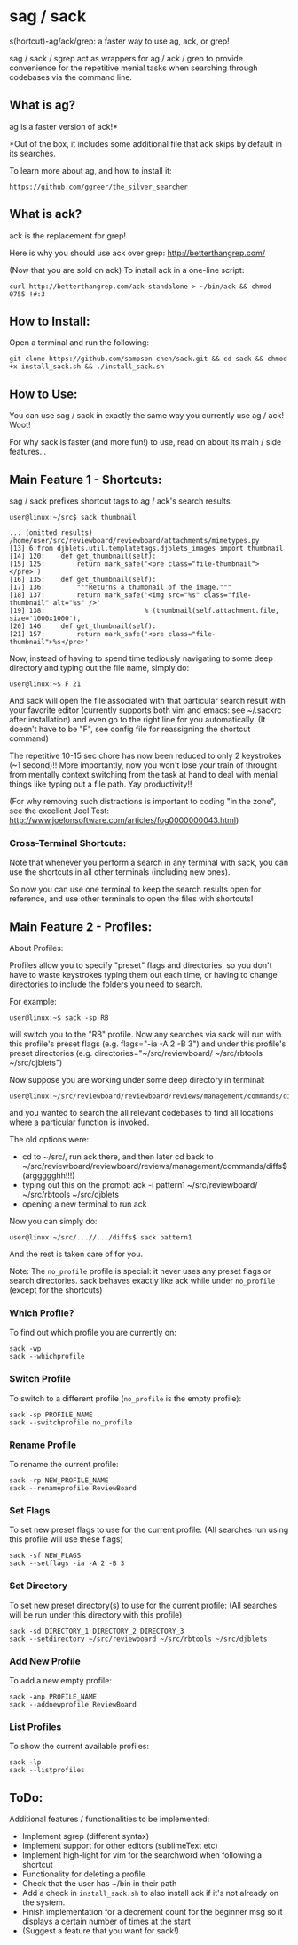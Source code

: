 sag / sack
==========

s(hortcut)-ag/ack/grep: a faster way to use ag, ack, or grep!

sag / sack / sgrep act as wrappers for ag / ack / grep to provide convenience for the repetitive menial tasks when searching through codebases via the command line.

## What is ag?

ag is a faster version of ack!\*

\*Out of the box, it includes some additional file that ack skips by default in its searches.

To learn more about ag, and how to install it:

    https://github.com/ggreer/the_silver_searcher

## What is ack?

ack is the replacement for grep!

Here is why you should use ack over grep: http://betterthangrep.com/

(Now that you are sold on ack) To install ack in a one-line script:

    curl http://betterthangrep.com/ack-standalone > ~/bin/ack && chmod 0755 !#:3

## How to Install:

Open a terminal and run the following:

    git clone https://github.com/sampson-chen/sack.git && cd sack && chmod +x install_sack.sh && ./install_sack.sh

## How to Use:

You can use sag / sack in exactly the same way you currently use ag / ack! Woot!

For why sack is faster (and more fun!) to use, read on about its main / side features...

## Main Feature 1 - Shortcuts:

sag / sack prefixes shortcut tags to ag / ack's search results:

    user@linux:~/src$ sack thumbnail

    ... (omitted results)
    /home/user/src/reviewboard/reviewboard/attachments/mimetypes.py
    [13] 6:from djblets.util.templatetags.djblets_images import thumbnail
    [14] 120:    def get_thumbnail(self):
    [15] 125:        return mark_safe('<pre class="file-thumbnail"></pre>')
    [16] 135:    def get_thumbnail(self):
    [17] 136:        """Returns a thumbnail of the image."""
    [18] 137:        return mark_safe('<img src="%s" class="file-thumbnail" alt="%s" />'
    [19] 138:                         % (thumbnail(self.attachment.file, size='1000x1000'),
    [20] 146:    def get_thumbnail(self):
    [21] 157:        return mark_safe('<pre class="file-thumbnail">%s</pre>'

Now, instead of having to spend time tediously navigating to some deep directory and typing out the file name, simply do:

    user@linux:~$ F 21

And sack will open the file associated with that particular search result with your favorite editor (currently supports both vim and emacs: see ~/.sackrc after installation) and even go to the right line for you automatically. (It doesn't have to be "F", see config file for reassigning the shortcut command)

The repetitive 10-15 sec chore has now been reduced to only 2 keystrokes (~1 second)!! More importantly, now you won't lose your train of throught from mentally context switching from the task at hand to deal with menial things like typing out a file path. Yay productivity!!

(For why removing such distractions is important to coding "in the zone", see the excellent Joel Test: http://www.joelonsoftware.com/articles/fog0000000043.html)

### Cross-Terminal Shortcuts:

Note that whenever you perform a search in any terminal with sack, you can use the shortcuts in all other terminals (including new ones).

So now you can use one terminal to keep the search results open for reference, and use other terminals to open the files with shortcuts!

## Main Feature 2 - Profiles:

About Profiles:

Profiles allow you to specify "preset" flags and directories, so you don't have to waste keystrokes typing them out each time, or having to change directories to include the folders you need to search.

For example:

    user@linux:~$ sack -sp RB

will switch you to the "RB" profile. Now any searches via sack will run with this profile's preset flags (e.g. flags="-ia -A 2 -B 3") and under this profile's preset directories (e.g. directories="~/src/reviewboard/ ~/src/rbtools ~/src/djblets")

Now suppose you are working under some deep directory in terminal:

    user@linux:~/src/reviewboard/reviewboard/reviews/management/commands/diffs$

and you wanted to search the all relevant codebases to find all locations where a particular function is invoked.

 The old options were:

- cd to ~/src/, run ack there, and then later cd back to ~/src/reviewboard/reviewboard/reviews/management/commands/diffs$ (arggggghh!!!)
- typing out this on the prompt: ack -i pattern1 ~/src/reviewboard/ ~/src/rbtools ~/src/djblets
- opening a new terminal to run ack

Now you can simply do:

    user@linux:~/src/...//.../diffs$ sack pattern1

And the rest is taken care of for you.

Note: The `no_profile` profile is special: it never uses any preset flags or search directories. sack behaves exactly like ack while under `no_profile` (except for the shortcuts)

### Which Profile?

To find out which profile you are currently on:

    sack -wp
    sack --whichprofile

### Switch Profile

To switch to a different profile (`no_profile` is the empty profile):

    sack -sp PROFILE_NAME
    sack --switchprofile no_profile

### Rename Profile

To rename the current profile:

    sack -rp NEW_PROFILE_NAME
    sack --renameprofile ReviewBoard

### Set Flags

To set new preset flags to use for the current profile:
(All searches run using this profile will use these flags)

    sack -sf NEW_FLAGS
    sack --setflags -ia -A 2 -B 3

### Set Directory

To set new preset directory(s) to use for the current profile:
(All searches will be run under this directory with this profile)

    sack -sd DIRECTORY_1 DIRECTORY_2 DIRECTORY_3
    sack --setdirectory ~/src/reviewboard ~/src/rbtools ~/src/djblets

### Add New Profile

To add a new empty profile:

    sack -anp PROFILE_NAME
    sack --addnewprofile ReviewBoard

### List Profiles

To show the current available profiles:

    sack -lp
    sack --listprofiles

## ToDo:

Additional features / functionalities to be implemented:

- Implement sgrep (different syntax)
- Implement support for other editors (sublimeText etc)
- Implement high-light for vim for the searchword when following a shortcut
- Functionality for deleting a profile
- Check that the user has ~/bin in their path
- Add a check in `install_sack.sh` to also install ack if it's not already on the system.
- Finish implementation for a decrement count for the beginner msg so it displays a certain number of times at the start
- (Suggest a feature that you want for sack!)
